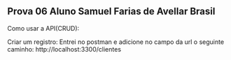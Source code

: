 Prova 06
Aluno Samuel Farias de Avellar Brasil
-------------------------------------------
Como usar a API(CRUD):

Criar um registro:
Entrei no postman e adicione no campo da url o seguinte caminho:
<a>http://localhost:3300/clientes</a>